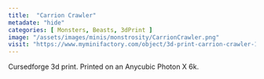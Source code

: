```yaml
---
title:  "Carrion Crawler"
metadate: "hide"
categories: [ Monsters, Beasts, 3dPrint ]
image: "/assets/images/minis/monstrosity/CarrionCrawler.png"
visit: "https://www.myminifactory.com/object/3d-print-carrion-crawler-129829"
---
```

Cursedforge 3d print. Printed on an Anycubic Photon X 6k.
